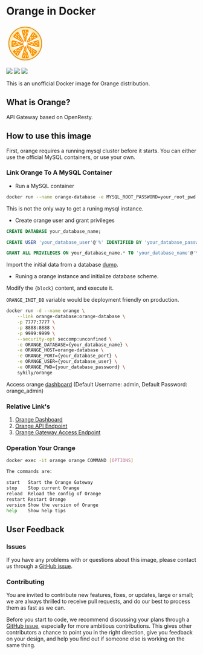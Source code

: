 # Orange in Docker

<svg width="100px" height="100px" viewBox="5 785 184 184" version="1.1" xmlns="http://www.w3.org/2000/svg" xmlns:xlink="http://www.w3.org/1999/xlink">
    <defs>
        <path d="M80,160 C124.18278,160 160,124.18278 160,80 C160,35.81722 124.18278,0 80,0 C35.81722,0 0,35.81722 0,80 C0,124.18278 35.81722,160 80,160 Z" id="path-1"></path>
        <filter x="-50%" y="-50%" width="200%" height="200%" filterUnits="objectBoundingBox" id="filter-2">
            <feOffset dx="0" dy="0" in="SourceAlpha" result="shadowOffsetOuter1"></feOffset>
            <feGaussianBlur stdDeviation="5" in="shadowOffsetOuter1" result="shadowBlurOuter1"></feGaussianBlur>
            <feComposite in="shadowBlurOuter1" in2="SourceAlpha" operator="out" result="shadowBlurOuter1"></feComposite>
            <feColorMatrix values="0 0 0 0 0.898836097   0 0 0 0 0.427106095   0 0 0 0 0.024293826  0 0 0 0.5 0" type="matrix" in="shadowBlurOuter1"></feColorMatrix>
        </filter>
        <filter x="-50%" y="-50%" width="200%" height="200%" filterUnits="objectBoundingBox" id="filter-3">
            <feMorphology radius="15" operator="erode" in="SourceAlpha" result="shadowSpreadInner1"></feMorphology>
            <feGaussianBlur stdDeviation="11.5" in="shadowSpreadInner1" result="shadowBlurInner1"></feGaussianBlur>
            <feOffset dx="0" dy="0" in="shadowBlurInner1" result="shadowOffsetInner1"></feOffset>
            <feComposite in="shadowOffsetInner1" in2="SourceAlpha" operator="arithmetic" k2="-1" k3="1" result="shadowInnerInner1"></feComposite>
            <feColorMatrix values="0 0 0 0 0.953922194   0 0 0 0 0.637183459   0 0 0 0 0.0738100309  0 0 0 0.5 0" type="matrix" in="shadowInnerInner1"></feColorMatrix>
        </filter>
        <path d="M12.5561107,7.79419967 C15.0702199,-1.68562648 19.1960152,-1.70739315 21.7785069,7.77191762 L33.3955226,50.4134097 C34.8482608,55.7458402 31.5553784,60.0686293 29.5891563,60.0686293 L29.5891563,60.0686293 L8.70249034,60.0686293 C3.17418309,60.0686293 -0.158891955,55.7380246 1.2580717,50.3951506 L12.5561107,7.79419967 Z" id="path-4"></path>
        <path d="M12.7968394,7.12825656 C15.3109487,-2.35156958 19.4412873,-2.35665919 22.0192357,7.10597452 L33.6362513,49.7474666 C35.0889896,55.0798971 31.7961072,59.4026862 29.8298851,59.4026862 L29.8298851,59.4026862 L8.94321908,59.4026862 C3.41491184,59.4026862 0.0818367933,55.0720815 1.49880045,49.7292075 L12.7968394,7.12825656 Z" id="path-5"></path>
        <path d="M12.1152518,7.8169339 C14.6130557,-1.60141043 18.7165579,-1.60664663 21.2778084,7.79469569 L32.9251402,50.5474666 C34.3778785,55.8798971 31.0849961,60.2026862 29.1187739,60.2026862 L29.1187739,60.2026862 L10.222917,60.2026862 C3.5951163,60.2026862 -0.401138267,55.0118603 1.29941136,48.5996828 L12.1152518,7.8169339 Z" id="path-6"></path>
        <path d="M12.873479,7.49750325 C15.3452614,-1.822723 19.4050515,-1.83143903 21.9405384,7.47533581 L33.6362513,50.4056945 C35.0889896,55.738125 31.7961072,60.060914 29.8298851,60.060914 L29.8298851,60.060914 L8.94321908,60.060914 C3.41491184,60.060914 0.0818367933,55.7303094 1.49880045,50.3874354 L12.873479,7.49750325 Z" id="path-7"></path>
        <path d="M12.7968394,7.12825656 C15.3109487,-2.35156958 19.4412873,-2.35665919 22.0192357,7.10597452 L33.6362513,49.7474666 C35.0889896,55.0798971 31.7961072,59.4026862 29.8298851,59.4026862 L29.8298851,59.4026862 L8.94321908,59.4026862 C3.41491184,59.4026862 0.0818367933,55.0720815 1.49880045,49.7292075 L12.7968394,7.12825656 Z" id="path-8"></path>
        <path d="M12.6190616,7.12825656 C15.1331709,-2.35156958 19.2589662,-2.37333625 21.8414579,7.10597452 L33.4584735,49.7474666 C34.9112118,55.0798971 31.6183294,59.4026862 29.6521073,59.4026862 L29.6521073,59.4026862 L8.76544131,59.4026862 C3.23713406,59.4026862 -0.0959409845,55.0720815 1.32102267,49.7292075 L12.6190616,7.12825656 Z" id="path-9"></path>
        <path d="M12.8761605,7.26213173 C15.430918,-2.29163162 19.6253497,-2.30654069 22.2476983,7.23979749 L33.9294312,49.7657126 C35.3914647,55.0880661 32.1044184,59.4026862 30.0864454,59.4026862 L30.0864454,59.4026862 L8.94038117,59.4026862 C3.41364126,59.4026862 0.0878682295,55.0851909 1.51522105,49.7474666 L12.8761605,7.26213173 Z" id="path-10"></path>
        <path d="M12.8761605,7.26213173 C15.430918,-2.29163162 19.6253497,-2.30654069 22.2476983,7.23979749 L33.9294312,49.7657126 C35.3914647,55.0880661 32.1044184,59.4026862 30.0864454,59.4026862 L30.0864454,59.4026862 L8.94038117,59.4026862 C3.41364126,59.4026862 0.0878682295,55.0851909 1.51522105,49.7474666 L12.8761605,7.26213173 Z" id="path-11"></path>
    </defs>
    <g id="Orange_logo" stroke="none" stroke-width="1" fill="none" fill-rule="evenodd" transform="translate(17.000000, 797.000000)">
        <g id="Oval">
            <use fill="black" fill-opacity="1" filter="url(#filter-2)" xlink:href="#path-1"></use>
            <use fill="#FFF4BA" fill-rule="evenodd" style="mix-blend-mode: screen;" xlink:href="#path-1"></use>
            <use fill="black" fill-opacity="1" filter="url(#filter-3)" xlink:href="#path-1"></use>
            <use xlink:href="#path-1"></use>
            <use stroke="#DE9125" stroke-width="4" xlink:href="#path-1"></use>
        </g>
        <g id="Group" transform="translate(63.111111, 91.591561)">
            <use id="Triangle" fill="#FA8F00" xlink:href="#path-4"></use>
            <ellipse id="Oval-2" fill="#FFF4BA" transform="translate(16.030974, 15.499913) rotate(9.000000) translate(-16.030974, -15.499913) " cx="16.0309738" cy="15.499913" rx="1.82133331" ry="5.65865024"></ellipse>
            <ellipse id="Oval-2" fill="#FFF4BA" transform="translate(12.484874, 31.106415) rotate(21.000000) translate(-12.484874, -31.106415) " cx="12.4848744" cy="31.1064147" rx="1.82133331" ry="6.19199982"></ellipse>
            <ellipse id="Oval-2" fill="#FFF4BA" transform="translate(21.932416, 23.496589) rotate(-6.000000) translate(-21.932416, -23.496589) " cx="21.932416" cy="23.4965887" rx="1.9447369" ry="6.61333313"></ellipse>
            <ellipse id="Oval-2" fill="#FFF4BA" transform="translate(19.766989, 35.808346) rotate(-6.000000) translate(-19.766989, -35.808346) " cx="19.7669894" cy="35.8083459" rx="1.6" ry="6.4"></ellipse>
            <ellipse id="Oval-2" fill="#FFF4BA" transform="translate(26.488461, 47.702067) rotate(-12.000000) translate(-26.488461, -47.702067) " cx="26.4884606" cy="47.7020666" rx="1.66399994" ry="6.72533315"></ellipse>
            <path d="M17.9003227,58.1918923 C18.9312543,58.1918923 19.7669894,55.0614674 19.7669894,51.1998925 C19.7669894,47.3383176 18.9312543,44.2078927 17.9003227,44.2078927 C16.8693912,44.2078927 16.0336561,47.3383176 16.0336561,51.1998925 C16.0336561,55.0614674 16.8693912,58.1918923 17.9003227,58.1918923 Z" id="Oval-2" fill="#FFF4BA" transform="translate(17.900323, 51.199893) rotate(-2.000000) translate(-17.900323, -51.199893) "></path>
            <ellipse id="Oval-2" fill="#FFF4BA" transform="translate(10.019863, 47.843190) rotate(22.000000) translate(-10.019863, -47.843190) " cx="10.019863" cy="47.8431897" rx="1.93103448" ry="7.25866648"></ellipse>
        </g>
        <g id="Group" transform="translate(80.000000, 41.875105) scale(1, -1) translate(-80.000000, -41.875105) translate(62.400000, 11.875105)">
            <use id="Triangle" fill="#FA8F00" xlink:href="#path-5"></use>
            <ellipse id="Oval-2" fill="#FFF4BA" transform="translate(15.674775, 13.099913) rotate(9.000000) translate(-15.674775, -13.099913) " cx="15.6747745" cy="13.099913" rx="1.28735632" ry="5.65865024"></ellipse>
            <ellipse id="Oval-2" fill="#FFF4BA" transform="translate(12.662652, 29.773065) rotate(15.000000) translate(-12.662652, -29.773065) " cx="12.6626522" cy="29.7730651" rx="1.82133331" ry="5.65865024"></ellipse>
            <ellipse id="Oval-2" fill="#FFF4BA" transform="translate(22.096792, 24.141922) rotate(-11.000000) translate(-22.096792, -24.141922) " cx="22.0967917" cy="24.1419221" rx="1.39733327" ry="6.99199982"></ellipse>
            <ellipse id="Oval-2" fill="#FFF4BA" transform="translate(19.208546, 35.602008) rotate(-6.000000) translate(-19.208546, -35.602008) " cx="19.2085461" cy="35.6020076" rx="1.93066661" ry="6.99199982"></ellipse>
            <ellipse id="Oval-2" fill="#FFF4BA" transform="translate(26.933273, 43.702050) rotate(-12.000000) translate(-26.933273, -43.702050) " cx="26.9332729" cy="43.7020503" rx="1.93103448" ry="5.65865024"></ellipse>
            <ellipse id="Oval-2" fill="#FFF4BA" transform="translate(19.209135, 50.666543) rotate(-2.000000) translate(-19.209135, -50.666543) " cx="19.209135" cy="50.6665429" rx="1.93103448" ry="5.65865024"></ellipse>
            <ellipse id="Oval-2" fill="#FFF4BA" transform="translate(10.197641, 47.309856) rotate(25.000000) translate(-10.197641, -47.309856) " cx="10.1976407" cy="47.3098564" rx="1.93103448" ry="7.52533315"></ellipse>
        </g>
        <g id="Group" transform="translate(109.692848, 54.615132) scale(1, -1) rotate(-47.000000) translate(-109.692848, -54.615132) translate(92.492848, 24.215132)">
            <use id="Triangle" fill="#FA8F00" xlink:href="#path-6"></use>
            <ellipse id="Oval-2" fill="#FFF4BA" transform="translate(16.427463, 12.054928) rotate(9.000000) translate(-16.427463, -12.054928) " cx="16.4274625" cy="12.0549278" rx="1.55466665" ry="5.65865024"></ellipse>
            <ellipse id="Oval-2" fill="#FFF4BA" transform="translate(12.484874, 30.573065) rotate(23.000000) translate(-12.484874, -30.573065) " cx="12.4848744" cy="30.5730651" rx="2.35466665" ry="5.65865024"></ellipse>
            <ellipse id="Oval-2" fill="#FFF4BA" transform="translate(19.785380, 23.608573) rotate(-6.000000) translate(-19.785380, -23.608573) " cx="19.7853802" cy="23.6085725" rx="1.93103448" ry="5.65865024"></ellipse>
            <ellipse id="Oval-2" fill="#FFF4BA" transform="translate(18.498024, 36.666996) rotate(-6.000000) translate(-18.498024, -36.666996) " cx="18.4980239" cy="36.6669962" rx="1.93103448" ry="5.65865024"></ellipse>
            <ellipse id="Oval-2" fill="#FFF4BA" transform="translate(26.222162, 44.502050) rotate(-12.000000) translate(-26.222162, -44.502050) " cx="26.2221618" cy="44.5020503" rx="1.93103448" ry="5.65865024"></ellipse>
            <ellipse id="Oval-2" fill="#FFF4BA" transform="translate(18.498024, 51.466543) rotate(-2.000000) translate(-18.498024, -51.466543) " cx="18.4980239" cy="51.4665429" rx="1.93103448" ry="5.65865024"></ellipse>
            <ellipse id="Oval-2" fill="#FFF4BA" transform="translate(9.486530, 48.109856) rotate(11.000000) translate(-9.486530, -48.109856) " cx="9.48652963" cy="48.1098564" rx="1.93103448" ry="7.52533315"></ellipse>
        </g>
        <g id="Group" transform="translate(51.643955, 109.966366) scale(-1, 1) rotate(-47.000000) translate(-51.643955, -109.966366) translate(34.043955, 79.566366)">
            <use id="Triangle" fill="#FA8F00" xlink:href="#path-7"></use>
            <ellipse id="Oval-2" fill="#FFF4BA" transform="translate(15.674775, 13.758141) rotate(9.000000) translate(-15.674775, -13.758141) " cx="15.6747745" cy="13.7581408" rx="1.28735632" ry="5.65865024"></ellipse>
            <ellipse id="Oval-2" fill="#FFF4BA" transform="translate(12.662652, 30.431293) rotate(23.000000) translate(-12.662652, -30.431293) " cx="12.6626522" cy="30.431293" rx="1.82133331" ry="5.65865024"></ellipse>
            <ellipse id="Oval-2" fill="#FFF4BA" transform="translate(20.496491, 23.466800) rotate(-6.000000) translate(-20.496491, -23.466800) " cx="20.4964913" cy="23.4668004" rx="1.93103448" ry="5.65865024"></ellipse>
            <ellipse id="Oval-2" fill="#FFF4BA" transform="translate(19.209135, 36.525224) rotate(-6.000000) translate(-19.209135, -36.525224) " cx="19.209135" cy="36.525224" rx="1.93103448" ry="5.65865024"></ellipse>
            <ellipse id="Oval-2" fill="#FFF4BA" transform="translate(26.933273, 44.360278) rotate(-12.000000) translate(-26.933273, -44.360278) " cx="26.9332729" cy="44.3602782" rx="1.93103448" ry="5.65865024"></ellipse>
            <ellipse id="Oval-2" fill="#FFF4BA" transform="translate(19.209135, 51.324771) rotate(-2.000000) translate(-19.209135, -51.324771) " cx="19.209135" cy="51.3247708" rx="1.93103448" ry="5.65865024"></ellipse>
            <ellipse id="Oval-2" fill="#FFF4BA" transform="translate(10.197641, 48.501418) rotate(21.000000) translate(-10.197641, -48.501418) " cx="10.1976407" cy="48.5014176" rx="1.93103448" ry="8.05866648"></ellipse>
        </g>
        <g id="Group" transform="translate(119.281073, 81.044438) scale(1, -1) rotate(-88.000000) translate(-119.281073, -81.044438) translate(101.681073, 51.044438)">
            <use id="Triangle" fill="#FA8F00" xlink:href="#path-8"></use>
            <ellipse id="Oval-2" fill="#FFF4BA" transform="translate(15.674775, 13.099913) rotate(9.000000) translate(-15.674775, -13.099913) " cx="15.6747745" cy="13.099913" rx="1.28735632" ry="5.65865024"></ellipse>
            <ellipse id="Oval-2" fill="#FFF4BA" transform="translate(12.353932, 29.642021) rotate(17.000000) translate(-12.353932, -29.642021) " cx="12.353932" cy="29.6420211" rx="2.15671475" ry="5.65865024"></ellipse>
            <ellipse id="Oval-2" fill="#FFF4BA" transform="translate(20.496491, 22.808573) rotate(-6.000000) translate(-20.496491, -22.808573) " cx="20.4964913" cy="22.8085725" rx="1.93103448" ry="5.65865024"></ellipse>
            <ellipse id="Oval-2" fill="#FFF4BA" transform="translate(19.209135, 35.866996) rotate(-6.000000) translate(-19.209135, -35.866996) " cx="19.209135" cy="35.8669962" rx="1.93103448" ry="5.65865024"></ellipse>
            <ellipse id="Oval-2" fill="#FFF4BA" transform="translate(26.933273, 43.702050) rotate(-12.000000) translate(-26.933273, -43.702050) " cx="26.9332729" cy="43.7020503" rx="1.93103448" ry="5.65865024"></ellipse>
            <ellipse id="Oval-2" fill="#FFF4BA" transform="translate(19.209135, 50.666543) rotate(-2.000000) translate(-19.209135, -50.666543) " cx="19.209135" cy="50.6665429" rx="1.93103448" ry="5.65865024"></ellipse>
            <ellipse id="Oval-2" fill="#FFF4BA" transform="translate(10.197641, 47.843190) rotate(18.000000) translate(-10.197641, -47.843190) " cx="10.1976407" cy="47.8431897" rx="1.93103448" ry="8.05866648"></ellipse>
        </g>
        <g id="Group" transform="translate(42.524918, 81.319701) scale(-1, -1) rotate(-88.000000) translate(-42.524918, -81.319701) translate(25.324918, 51.319701)">
            <use id="Triangle" fill="#FA8F00" xlink:href="#path-9"></use>
            <ellipse id="Oval-2" fill="#FFF4BA" transform="translate(15.496997, 13.099913) rotate(9.000000) translate(-15.496997, -13.099913) " cx="15.4969968" cy="13.099913" rx="1.28735632" ry="5.65865024"></ellipse>
            <ellipse id="Oval-2" fill="#FFF4BA" transform="translate(12.751541, 31.106415) rotate(24.000000) translate(-12.751541, -31.106415) " cx="12.7515411" cy="31.1064147" rx="2.08799998" ry="6.99199982"></ellipse>
            <ellipse id="Oval-2" fill="#FFF4BA" transform="translate(20.318714, 22.808573) rotate(-6.000000) translate(-20.318714, -22.808573) " cx="20.3187135" cy="22.8085725" rx="1.93103448" ry="5.65865024"></ellipse>
            <ellipse id="Oval-2" fill="#FFF4BA" transform="translate(19.031357, 35.866996) rotate(-6.000000) translate(-19.031357, -35.866996) " cx="19.0313572" cy="35.8669962" rx="1.93103448" ry="5.65865024"></ellipse>
            <ellipse id="Oval-2" fill="#FFF4BA" transform="translate(26.755495, 43.702050) rotate(-12.000000) translate(-26.755495, -43.702050) " cx="26.7554951" cy="43.7020503" rx="1.93103448" ry="5.65865024"></ellipse>
            <ellipse id="Oval-2" fill="#FFF4BA" transform="translate(19.031357, 50.666543) rotate(-2.000000) translate(-19.031357, -50.666543) " cx="19.0313572" cy="50.6665429" rx="1.93103448" ry="5.65865024"></ellipse>
            <ellipse id="Oval-2" fill="#FFF4BA" transform="translate(11.141719, 48.338322) rotate(12.000000) translate(-11.141719, -48.338322) " cx="11.141719" cy="48.3383223" rx="1.93103448" ry="6.99199982"></ellipse>
        </g>
        <g id="Group" transform="translate(107.626104, 110.311611) scale(1, -1) rotate(-135.000000) translate(-107.626104, -110.311611) translate(90.026104, 80.311611)">
            <use id="Triangle" fill="#FA8F00" xlink:href="#path-10"></use>
            <ellipse id="Oval-2" fill="#FFF4BA" transform="translate(15.813793, 13.099913) rotate(9.000000) translate(-15.813793, -13.099913) " cx="15.8137929" cy="13.099913" rx="1.29804633" ry="5.65865024"></ellipse>
            <ellipse id="Oval-2" fill="#FFF4BA" transform="translate(12.772201, 29.773065) rotate(29.000000) translate(-12.772201, -29.773065) " cx="12.772201" cy="29.7730651" rx="1.83199997" ry="5.65865024"></ellipse>
            <ellipse id="Oval-2" fill="#FFF4BA" transform="translate(20.675549, 22.808573) rotate(-6.000000) translate(-20.675549, -22.808573) " cx="20.6755485" cy="22.8085725" rx="1.9470695" ry="5.65865024"></ellipse>
            <ellipse id="Oval-2" fill="#FFF4BA" transform="translate(19.377502, 35.866996) rotate(-6.000000) translate(-19.377502, -35.866996) " cx="19.3775022" cy="35.8669962" rx="1.9470695" ry="5.65865024"></ellipse>
            <ellipse id="Oval-2" fill="#FFF4BA" transform="translate(27.165780, 43.702050) rotate(-12.000000) translate(-27.165780, -43.702050) " cx="27.1657802" cy="43.7020503" rx="1.9470695" ry="5.65865024"></ellipse>
            <ellipse id="Oval-2" fill="#FFF4BA" transform="translate(19.377502, 50.666543) rotate(-2.000000) translate(-19.377502, -50.666543) " cx="19.3775022" cy="50.6665429" rx="1.9470695" ry="5.65865024"></ellipse>
            <ellipse id="Oval-2" fill="#FFF4BA" transform="translate(9.935024, 46.177549) rotate(26.000000) translate(-9.935024, -46.177549) " cx="9.9350241" cy="46.1775495" rx="2.16727315" ry="7.46666667"></ellipse>
        </g>
        <g id="Group" transform="translate(51.741765, 53.856258) scale(-1, 1) rotate(-135.000000) translate(-51.741765, -53.856258) translate(34.141765, 23.856258)">
            <use id="Triangle" fill="#FA8F00" xlink:href="#path-11"></use>
            <ellipse id="Oval-2" fill="#FFF4BA" transform="translate(16.945164, 11.214295) rotate(9.000000) translate(-16.945164, -11.214295) " cx="16.9451638" cy="11.2142949" rx="1.29804633" ry="5.65865024"></ellipse>
            <ellipse id="Oval-2" fill="#FFF4BA" transform="translate(12.772201, 29.773065) rotate(9.000000) translate(-12.772201, -29.773065) " cx="12.772201" cy="29.7730651" rx="1.83199997" ry="5.65865024"></ellipse>
            <ellipse id="Oval-2" fill="#FFF4BA" transform="translate(20.675549, 22.808573) rotate(-6.000000) translate(-20.675549, -22.808573) " cx="20.6755485" cy="22.8085725" rx="1.9470695" ry="5.65865024"></ellipse>
            <ellipse id="Oval-2" fill="#FFF4BA" transform="translate(19.377502, 35.866996) rotate(-6.000000) translate(-19.377502, -35.866996) " cx="19.3775022" cy="35.8669962" rx="1.9470695" ry="5.65865024"></ellipse>
            <ellipse id="Oval-2" fill="#FFF4BA" transform="translate(27.165780, 43.702050) rotate(-12.000000) translate(-27.165780, -43.702050) " cx="27.1657802" cy="43.7020503" rx="1.9470695" ry="5.65865024"></ellipse>
            <ellipse id="Oval-2" fill="#FFF4BA" transform="translate(19.377502, 50.666543) rotate(-2.000000) translate(-19.377502, -50.666543) " cx="19.3775022" cy="50.6665429" rx="1.9470695" ry="5.65865024"></ellipse>
            <ellipse id="Oval-2" fill="#FFF4BA" transform="translate(10.291178, 47.043190) rotate(11.000000) translate(-10.291178, -47.043190) " cx="10.2911778" cy="47.0431897" rx="1.9470695" ry="7.25866648"></ellipse>
        </g>
    </g>
</svg>

![](https://img.shields.io/docker/pulls/syhily/orange.svg) ![](https://img.shields.io/docker/stars/syhily/orange.svg) ![](https://img.shields.io/badge/license-MIT-blue.svg)

This is an unofficial Docker image for Orange distribution.

## What is Orange?

API Gateway based on OpenResty.

## How to use this image

First, orange requires a running mysql cluster before it starts. You can either use the official MySQL containers, or use your own.

### Link Orange To A MySQL Container

- Run a MySQL container

```bash
docker run --name orange-database -e MYSQL_ROOT_PASSWORD=your_root_pwd -p 3306:3306 mysql:5.7
```

This is not the only way to get a runing mysql instance.

- Create orange user and grant privileges

```sql
CREATE DATABASE your_database_name;

CREATE USER 'your_database_user'@'%' IDENTIFIED BY 'your_database_password';

GRANT ALL PRIVILEGES ON your_database_name.* TO 'your_database_name'@'%';
```

Import the initial data from a database [dump](https://github.com/sumory/orange/blob/master/install/orange-v0.6.0.sql).

- Runing a orange instance and initialize database scheme.

Modify the `{block}` content, and execute it.

`ORANGE_INIT_DB` variable would be deployment friendly on production.

```bash
docker run -d --name orange \
    --link orange-database:orange-database \
    -p 7777:7777 \
    -p 8888:8888 \
    -p 9999:9999 \
    --security-opt seccomp:unconfined \
    -e ORANGE_DATABASE={your_database_name} \
    -e ORANGE_HOST=orange-database \
    -e ORANGE_PORT={your_database_port} \
    -e ORANGE_USER={your_database_user} \
    -e ORANGE_PWD={your_database_password} \
    syhily/orange
```

Access orange [dashboard](http://127.0.0.1:9999) (Default Username: admin, Default Password: orange_admin)

### Relative Link's

1. [Orange Dashboard](http://127.0.0.1:9999)
2. [Orange API Endpoint](http://127.0.0.1:7777)
3. [Orange Gateway Access Endpoint](http://127.0.0.1:8888)

### Operation Your Orange

```bash
docker exec -it orange orange COMMAND [OPTIONS]

The commands are:

start   Start the Orange Gateway
stop    Stop current Orange
reload  Reload the config of Orange
restart Restart Orange
version Show the version of Orange
help    Show help tips
```

## User Feedback

### Issues

If you have any problems with or questions about this image, please contact us through a [GitHub issue](https://github.com/syhily/docker-orange/issues).

### Contributing

You are invited to contribute new features, fixes, or updates, large or small; we are always thrilled to receive pull requests, and do our best to process them as fast as we can.

Before you start to code, we recommend discussing your plans through a [GitHub issue](https://github.com/syhily/docker-orange/issues), especially for more ambitious contributions. This gives other contributors a chance to point you in the right direction, give you feedback on your design, and help you find out if someone else is working on the same thing.
